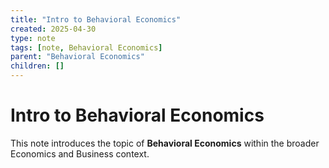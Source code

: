 ```yaml
---
title: "Intro to Behavioral Economics"
created: 2025-04-30
type: note
tags: [note, Behavioral Economics]
parent: "Behavioral Economics"
children: []
---
```


# Intro to Behavioral Economics

This note introduces the topic of **Behavioral Economics** within the broader Economics and Business context.
